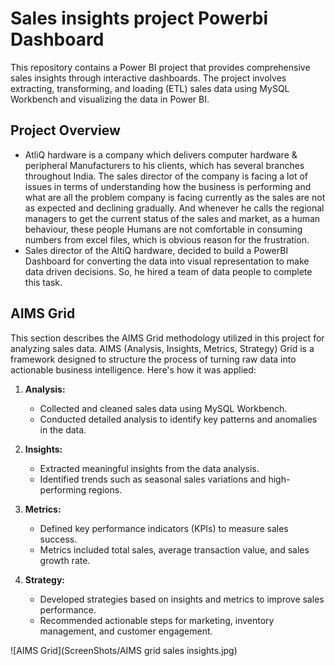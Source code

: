 # **Sales insights project Powerbi Dashboard**
This repository contains a Power BI project that provides comprehensive sales insights through interactive dashboards. The project involves extracting, transforming, and loading (ETL) sales data using MySQL Workbench and visualizing the data in Power BI.
## Project Overview
- AtliQ hardware is a company which delivers computer hardware & peripheral Manufacturers to his clients, which has several branches throughout India. The sales director of the company is facing a lot of issues in terms of understanding how the business is performing and what are all the problem company is facing currently as the sales are not as expected and declining gradually. And whenever he calls the regional managers to get the current status of the sales and market, as a human behaviour, these people Humans are not comfortable in consuming numbers from excel files, which is obvious reason for the frustration.
- Sales director of the AltiQ hardware, decided to build a PowerBI Dashboard for converting the data into visual representation to make data driven decisions. So, he hired a team of data people to complete this task.
## AIMS Grid
This section describes the AIMS Grid methodology utilized in this project for analyzing sales data. AIMS (Analysis, Insights, Metrics, Strategy) Grid is a framework designed to structure the process of turning raw data into actionable business intelligence. Here's how it was applied:

1. **Analysis:**
   - Collected and cleaned sales data using MySQL Workbench.
   - Conducted detailed analysis to identify key patterns and anomalies in the data.

2. **Insights:**
   - Extracted meaningful insights from the data analysis.
   - Identified trends such as seasonal sales variations and high-performing regions.

3. **Metrics:**
   - Defined key performance indicators (KPIs) to measure sales success.
   - Metrics included total sales, average transaction value, and sales growth rate.

4. **Strategy:**
   - Developed strategies based on insights and metrics to improve sales performance.
   - Recommended actionable steps for marketing, inventory management, and customer engagement.

![AIMS Grid](ScreenShots/AIMS grid sales insights.jpg)
